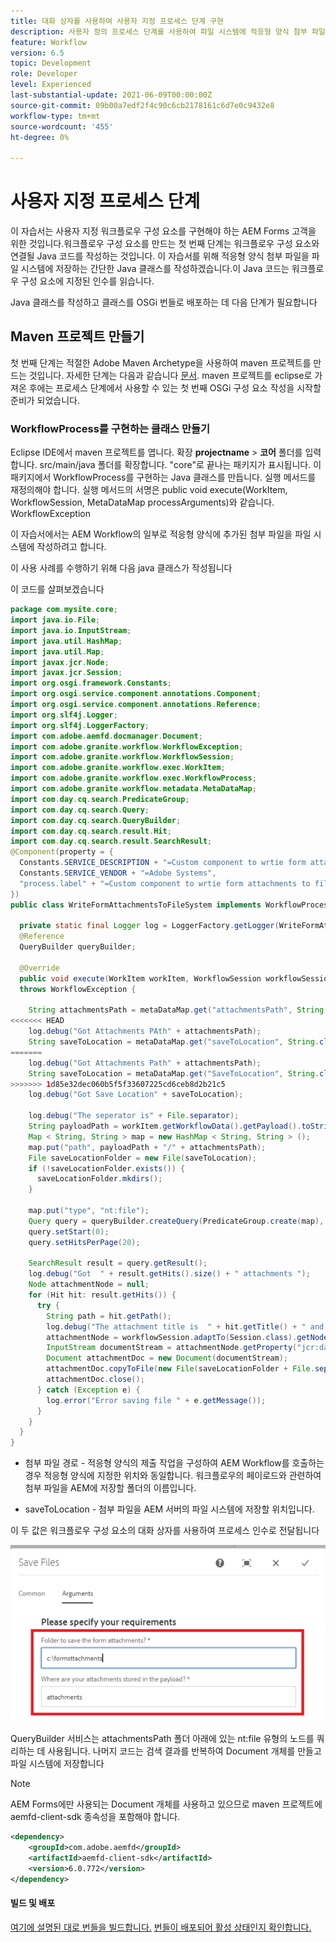 ```yaml
---
title: 대화 상자를 사용하여 사용자 지정 프로세스 단계 구현
description: 사용자 정의 프로세스 단계를 사용하여 파일 시스템에 적응형 양식 첨부 파일 작성
feature: Workflow
version: 6.5
topic: Development
role: Developer
level: Experienced
last-substantial-update: 2021-06-09T00:00:00Z
source-git-commit: 09b00a7edf2f4c90c6cb2178161c6d7e0c9432e8
workflow-type: tm+mt
source-wordcount: '455'
ht-degree: 0%

---
```


# 사용자 지정 프로세스 단계

이 자습서는 사용자 지정 워크플로우 구성 요소를 구현해야 하는 AEM Forms 고객을 위한 것입니다.워크플로우 구성 요소를 만드는 첫 번째 단계는 워크플로우 구성 요소와 연결될 Java 코드를 작성하는 것입니다. 이 자습서를 위해 적응형 양식 첨부 파일을 파일 시스템에 저장하는 간단한 Java 클래스를 작성하겠습니다.이 Java 코드는 워크플로우 구성 요소에 지정된 인수를 읽습니다.

Java 클래스를 작성하고 클래스를 OSGi 번들로 배포하는 데 다음 단계가 필요합니다

## Maven 프로젝트 만들기

첫 번째 단계는 적절한 Adobe Maven Archetype을 사용하여 maven 프로젝트를 만드는 것입니다. 자세한 단계는 다음과 같습니다 [문서](https://experienceleague.adobe.com/docs/experience-manager-learn/forms/creating-your-first-osgi-bundle/create-your-first-osgi-bundle.html). maven 프로젝트를 eclipse로 가져온 후에는 프로세스 단계에서 사용할 수 있는 첫 번째 OSGi 구성 요소 작성을 시작할 준비가 되었습니다.


### WorkflowProcess를 구현하는 클래스 만들기

Eclipse IDE에서 maven 프로젝트를 엽니다. 확장 **projectname** > **코어** 폴더를 입력합니다. src/main/java 폴더를 확장합니다. &quot;core&quot;로 끝나는 패키지가 표시됩니다. 이 패키지에서 WorkflowProcess를 구현하는 Java 클래스를 만듭니다. 실행 메서드를 재정의해야 합니다. 실행 메서드의 서명은 public void execute(WorkItem, WorkflowSession, MetaDataMap processArguments)와 같습니다. WorkflowException

이 자습서에서는 AEM Workflow의 일부로 적응형 양식에 추가된 첨부 파일을 파일 시스템에 작성하려고 합니다.

이 사용 사례를 수행하기 위해 다음 java 클래스가 작성됩니다

이 코드를 살펴보겠습니다

```java
package com.mysite.core;
import java.io.File;
import java.io.InputStream;
import java.util.HashMap;
import java.util.Map;
import javax.jcr.Node;
import javax.jcr.Session;
import org.osgi.framework.Constants;
import org.osgi.service.component.annotations.Component;
import org.osgi.service.component.annotations.Reference;
import org.slf4j.Logger;
import org.slf4j.LoggerFactory;
import com.adobe.aemfd.docmanager.Document;
import com.adobe.granite.workflow.WorkflowException;
import com.adobe.granite.workflow.WorkflowSession;
import com.adobe.granite.workflow.exec.WorkItem;
import com.adobe.granite.workflow.exec.WorkflowProcess;
import com.adobe.granite.workflow.metadata.MetaDataMap;
import com.day.cq.search.PredicateGroup;
import com.day.cq.search.Query;
import com.day.cq.search.QueryBuilder;
import com.day.cq.search.result.Hit;
import com.day.cq.search.result.SearchResult;
@Component(property = {
  Constants.SERVICE_DESCRIPTION + "=Custom component to wrtie form attachments to file system",
  Constants.SERVICE_VENDOR + "=Adobe Systems",
  "process.label" + "=Custom component to wrtie form attachments to file system"
})
public class WriteFormAttachmentsToFileSystem implements WorkflowProcess {

  private static final Logger log = LoggerFactory.getLogger(WriteFormAttachmentsToFileSystem.class);
  @Reference
  QueryBuilder queryBuilder;

  @Override
  public void execute(WorkItem workItem, WorkflowSession workflowSession, MetaDataMap metaDataMap)
  throws WorkflowException {

    String attachmentsPath = metaDataMap.get("attachmentsPath", String.class);
<<<<<<< HEAD
    log.debug("Got Attachments PAth" + attachmentsPath);
    String saveToLocation = metaDataMap.get("saveToLocation", String.class);
=======
    log.debug("Got Attachments Path" + attachmentsPath);
    String saveToLocation = metaDataMap.get("SaveToLocation", String.class);
>>>>>>> 1d85e32dec060b5f5f33607225cd6ceb8d2b21c5
    log.debug("Got Save Location" + saveToLocation);

    log.debug("The seperator is" + File.separator);
    String payloadPath = workItem.getWorkflowData().getPayload().toString();
    Map < String, String > map = new HashMap < String, String > ();
    map.put("path", payloadPath + "/" + attachmentsPath);
    File saveLocationFolder = new File(saveToLocation);
    if (!saveLocationFolder.exists()) {
      saveLocationFolder.mkdirs();
    }

    map.put("type", "nt:file");
    Query query = queryBuilder.createQuery(PredicateGroup.create(map), workflowSession.adaptTo(Session.class));
    query.setStart(0);
    query.setHitsPerPage(20);

    SearchResult result = query.getResult();
    log.debug("Got  " + result.getHits().size() + " attachments ");
    Node attachmentNode = null;
    for (Hit hit: result.getHits()) {
      try {
        String path = hit.getPath();
        log.debug("The attachment title is  " + hit.getTitle() + " and the attachment path is  " + path);
        attachmentNode = workflowSession.adaptTo(Session.class).getNode(path + "/jcr:content");
        InputStream documentStream = attachmentNode.getProperty("jcr:data").getBinary().getStream();
        Document attachmentDoc = new Document(documentStream);
        attachmentDoc.copyToFile(new File(saveLocationFolder + File.separator + hit.getTitle()));
        attachmentDoc.close();
      } catch (Exception e) {
        log.error("Error saving file " + e.getMessage());
      }
    }
  }
}
```


* 첨부 파일 경로 - 적응형 양식의 제출 작업을 구성하여 AEM Workflow를 호출하는 경우 적응형 양식에 지정한 위치와 동일합니다. 워크플로우의 페이로드와 관련하여 첨부 파일을 AEM에 저장할 폴더의 이름입니다.

* saveToLocation - 첨부 파일을 AEM 서버의 파일 시스템에 저장할 위치입니다.

이 두 값은 워크플로우 구성 요소의 대화 상자를 사용하여 프로세스 인수로 전달됩니다

![ProcessStep](assets/custom-workflow-component.png)

QueryBuilder 서비스는 attachmentsPath 폴더 아래에 있는 nt:file 유형의 노드를 쿼리하는 데 사용됩니다. 나머지 코드는 검색 결과를 반복하여 Document 개체를 만들고 파일 시스템에 저장합니다


>[!NOTE]
>
>AEM Forms에만 사용되는 Document 개체를 사용하고 있으므로 maven 프로젝트에 aemfd-client-sdk 종속성을 포함해야 합니다.

```xml
<dependency>
    <groupId>com.adobe.aemfd</groupId>
    <artifactId>aemfd-client-sdk</artifactId>
    <version>6.0.772</version>
</dependency>
```

#### 빌드 및 배포

[여기에 설명된 대로 번들을 빌드합니다.](https://experienceleague.adobe.com/docs/experience-manager-learn/forms/creating-your-first-osgi-bundle/create-your-first-osgi-bundle.html)
[번들이 배포되어 활성 상태인지 확인합니다.](http://localhost:4502/system/console/bundles)

